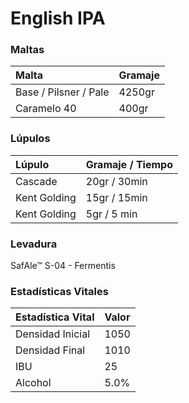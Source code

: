 # English IPA

### Maltas

| Malta | Gramaje |
| :--- | :--- |
| Base / Pilsner / Pale | 4250gr |
| Caramelo 40 | 400gr |

### Lúpulos

| Lúpulo | Gramaje / Tiempo |
| :--- | :--- |
| Cascade | 20gr / 30min |
| Kent Golding | 15gr / 15min |
| Kent Golding | 5gr / 5 min |

### Levadura

SafAle™ S-04 - Fermentis

### Estadísticas Vitales

| Estadística Vital | Valor |
| :--- | :--- |
| Densidad Inicial | 1050 |
| Densidad Final | 1010 |
| IBU | 25 |
| Alcohol | 5.0% |

